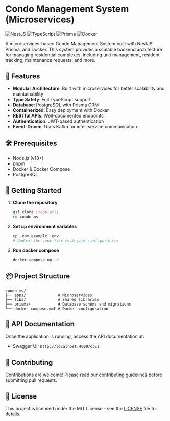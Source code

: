 # Condo Management System (Microservices)

![NestJS](https://img.shields.io/badge/nestjs-%23E0234E.svg?style=for-the-badge&logo=nestjs&logoColor=white)
![TypeScript](https://img.shields.io/badge/typescript-%23007ACC.svg?style=for-the-badge&logo=typescript&logoColor=white)
![Prisma](https://img.shields.io/badge/Prisma-3982CE?style=for-the-badge&logo=Prisma&logoColor=white)
![Docker](https://img.shields.io/badge/docker-%230db7ed.svg?style=for-the-badge&logo=docker&logoColor=white)

A microservices-based Condo Management System built with NestJS, Prisma, and Docker. This system provides a scalable backend architecture for managing residential complexes, including unit management, resident tracking, maintenance requests, and more.

## 🚀 Features

- **Modular Architecture**: Built with microservices for better scalability and maintainability
- **Type Safety**: Full TypeScript support
- **Database**: PostgreSQL with Prisma ORM
- **Containerized**: Easy deployment with Docker
- **RESTful APIs**: Well-documented endpoints
- **Authentication**: JWT-based authentication
- **Event-Driven**: Uses Kafka for inter-service communication

## 🛠️ Prerequisites

- Node.js (v18+)
- pnpm
- Docker & Docker Compose
- PostgreSQL

## 🚀 Getting Started

1. **Clone the repository**
   ```bash
   git clone [repo-url]
   cd condo-ms
   ```



2. **Set up environment variables**
   ```bash
   cp .env.example .env
   # Update the .env file with your configuration
   ```
3. **Run docker compose**
   ```bash
   docker-compose up -d
   ```

## 📦 Project Structure

```
condo-ms/
├── apps/              # Microservices
├── libs/              # Shared libraries
├── prisma/            # Database schema and migrations
└── docker-compose.yml # Docker configuration
```

## 📝 API Documentation

Once the application is running, access the API documentation at:
- Swagger UI: `http://localhost:4000/docs`

## 🤝 Contributing

Contributions are welcome! Please read our contributing guidelines before submitting pull requests.

## 📄 License

This project is licensed under the MIT License - see the [LICENSE](LICENSE) file for details.

